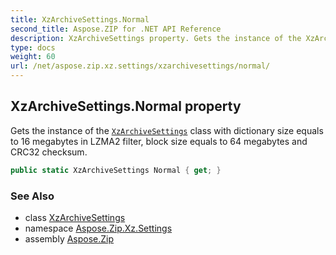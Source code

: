 ```yaml
---
title: XzArchiveSettings.Normal
second_title: Aspose.ZIP for .NET API Reference
description: XzArchiveSettings property. Gets the instance of the XzArchiveSettings class with dictionary size equals to 16 megabytes in LZMA2 filter block size equals to 64 megabytes and CRC32 checksum
type: docs
weight: 60
url: /net/aspose.zip.xz.settings/xzarchivesettings/normal/
---
```

## XzArchiveSettings.Normal property

Gets the instance of the [`XzArchiveSettings`](../) class with dictionary size equals to 16 megabytes in LZMA2 filter, block size equals to 64 megabytes and CRC32 checksum.

```csharp
public static XzArchiveSettings Normal { get; }
```

### See Also

* class [XzArchiveSettings](../)
* namespace [Aspose.Zip.Xz.Settings](../../xzarchivesettings/)
* assembly [Aspose.Zip](../../../)


